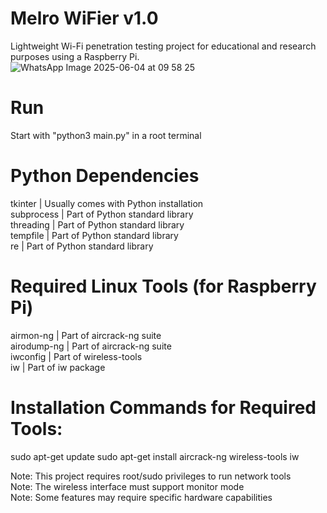 # Melro WiFier v1.0
Lightweight Wi-Fi penetration testing project for educational and research purposes using a Raspberry Pi.
![WhatsApp Image 2025-06-04 at 09 58 25](https://github.com/user-attachments/assets/276c7012-e79a-47e0-b34f-91aa3fb73931)

# Run
Start with "python3 main.py" in a root terminal

# Python Dependencies
tkinter    | Usually comes with Python installation  
subprocess | Part of Python standard library  
threading  | Part of Python standard library  
tempfile   | Part of Python standard library  
re         | Part of Python standard library  

# Required Linux Tools (for Raspberry Pi)
airmon-ng    | Part of aircrack-ng suite  
airodump-ng  | Part of aircrack-ng suite  
iwconfig     | Part of wireless-tools  
iw           | Part of iw package  

# Installation Commands for Required Tools:
sudo apt-get update
sudo apt-get install aircrack-ng wireless-tools iw

Note: This project requires root/sudo privileges to run network tools  
Note: The wireless interface must support monitor mode  
Note: Some features may require specific hardware capabilities 
